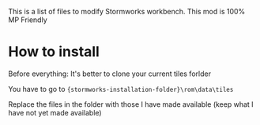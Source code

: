 This is a list of files to modify Stormworks workbench. 
This mod is 100% MP Friendly

# How to install
Before everything: It's better to clone your current tiles forlder

You have to go to `{stormworks-installation-folder}\rom\data\tiles`

Replace the files in the folder with those I have made available (keep what I have not yet made available)
